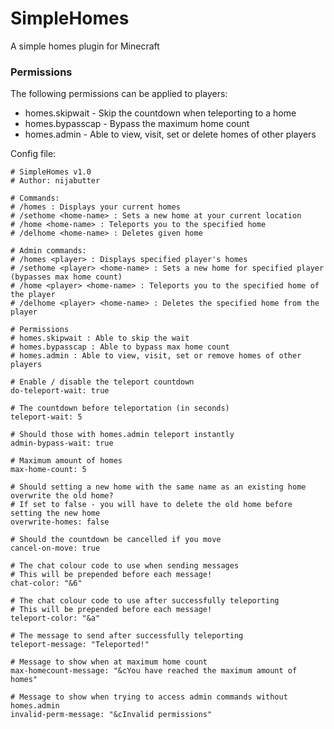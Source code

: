 # SimpleHomes
A simple homes plugin for Minecraft

### Permissions
The following permissions can be applied to players:
* homes.skipwait - Skip the countdown when teleporting to a home
* homes.bypasscap - Bypass the maximum home count
* homes.admin - Able to view, visit, set or delete homes of other players

Config file:
```
# SimpleHomes v1.0
# Author: nijabutter

# Commands:
# /homes : Displays your current homes
# /sethome <home-name> : Sets a new home at your current location
# /home <home-name> : Teleports you to the specified home
# /delhome <home-name> : Deletes given home

# Admin commands:
# /homes <player> : Displays specified player's homes
# /sethome <player> <home-name> : Sets a new home for specified player (bypasses max home count)
# /home <player> <home-name> : Teleports you to the specified home of the player
# /delhome <player> <home-name> : Deletes the specified home from the player

# Permissions
# homes.skipwait : Able to skip the wait
# homes.bypasscap : Able to bypass max home count
# homes.admin : Able to view, visit, set or remove homes of other players

# Enable / disable the teleport countdown
do-teleport-wait: true

# The countdown before teleportation (in seconds)
teleport-wait: 5

# Should those with homes.admin teleport instantly
admin-bypass-wait: true

# Maximum amount of homes
max-home-count: 5

# Should setting a new home with the same name as an existing home overwrite the old home?
# If set to false - you will have to delete the old home before setting the new home
overwrite-homes: false

# Should the countdown be cancelled if you move
cancel-on-move: true

# The chat colour code to use when sending messages
# This will be prepended before each message!
chat-color: "&6"

# The chat colour code to use after successfully teleporting
# This will be prepended before each message!
teleport-color: "&a"

# The message to send after successfully teleporting
teleport-message: "Teleported!"

# Message to show when at maximum home count
max-homecount-message: "&cYou have reached the maximum amount of homes"

# Message to show when trying to access admin commands without homes.admin
invalid-perm-message: "&cInvalid permissions"
```
